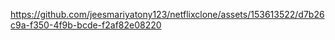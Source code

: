 

https://github.com/jeesmariyatony123/netflixclone/assets/153613522/d7b26c9a-f350-4f9b-bcde-f2af82e08220

